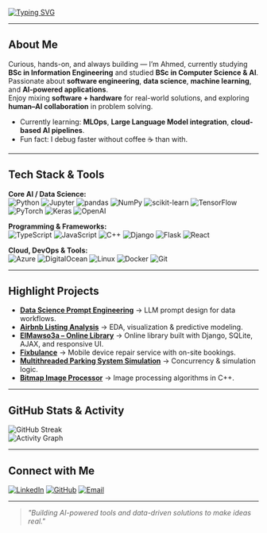 <!-- Typing SVG -->
[![Typing SVG](https://readme-typing-svg.herokuapp.com?color=%2336BCF7&size=25&center=true&vCenter=true&width=800&lines=Hi+there+👋,+I'm+Ahmed+Niazi;Student;AI+%7C+Data+Science+%7C+ML+%7C+Web+Dev;Always+learning+new+things)](https://github.com/Zyrex24)

---

##  About Me
 Curious, hands-on, and always building — I’m Ahmed, currently studying **BSc in Information Engineering** and studied **BSc in Computer Science & AI**.  
 Passionate about **software engineering**, **data science**, **machine learning**, and **AI-powered applications**.  
 Enjoy mixing **software + hardware** for real-world solutions, and exploring **human–AI collaboration** in problem solving.  

-  Currently learning: **MLOps**, **Large Language Model integration**, **cloud-based AI pipelines**.  
-  Fun fact: I debug faster without coffee ☕ than with.

---

## Tech Stack & Tools

**Core AI / Data Science:**  
![Python](https://img.shields.io/badge/Python-3776AB?style=for-the-badge&logo=python&logoColor=white)
![Jupyter](https://img.shields.io/badge/Jupyter_Notebook-F37626?style=for-the-badge&logo=jupyter&logoColor=white)
![pandas](https://img.shields.io/badge/pandas-150458?style=for-the-badge&logo=pandas&logoColor=white)
![NumPy](https://img.shields.io/badge/NumPy-013243?style=for-the-badge&logo=numpy&logoColor=white)
![scikit-learn](https://img.shields.io/badge/scikit--learn-F7931E?style=for-the-badge&logo=scikit-learn&logoColor=white)
![TensorFlow](https://img.shields.io/badge/TensorFlow-FF6F00?style=for-the-badge&logo=tensorflow&logoColor=white)
![PyTorch](https://img.shields.io/badge/PyTorch-EE4C2C?style=for-the-badge&logo=pytorch&logoColor=white)
![Keras](https://img.shields.io/badge/Keras-D00000?style=for-the-badge&logo=keras&logoColor=white)
![OpenAI](https://img.shields.io/badge/OpenAI-412991?style=for-the-badge&logo=openai&logoColor=white)

**Programming & Frameworks:**  
![TypeScript](https://img.shields.io/badge/TypeScript-3178C6?style=for-the-badge&logo=typescript&logoColor=white)
![JavaScript](https://img.shields.io/badge/JavaScript-F7E018?style=for-the-badge&logo=javascript&logoColor=black)
![C++](https://img.shields.io/badge/C++-00599C?style=for-the-badge&logo=cplusplus&logoColor=white)
![Django](https://img.shields.io/badge/Django-092E20?style=for-the-badge&logo=django&logoColor=white)
![Flask](https://img.shields.io/badge/Flask-000000?style=for-the-badge&logo=flask&logoColor=white)
![React](https://img.shields.io/badge/React-20232A?style=for-the-badge&logo=react&logoColor=61DAFB)

**Cloud, DevOps & Tools:**  
![Azure](https://img.shields.io/badge/Microsoft_Azure-0089D6?style=for-the-badge&logo=microsoft-azure&logoColor=white)
![DigitalOcean](https://img.shields.io/badge/Digital_Ocean-0080FF?style=for-the-badge&logo=digitalocean&logoColor=white)
![Linux](https://img.shields.io/badge/Linux-FCC624?style=for-the-badge&logo=linux&logoColor=black)
![Docker](https://img.shields.io/badge/Docker-2496ED?style=for-the-badge&logo=docker&logoColor=white)
![Git](https://img.shields.io/badge/Git-F05033?style=for-the-badge&logo=git&logoColor=white)

---

## Highlight Projects
- **[Data Science Prompt Engineering](https://github.com/Zyrex24/DataScience-Prompt-Engineer-finetuned)** → LLM prompt design for data workflows. 
- **[Airbnb Listing Analysis](https://github.com/Zyrex24/Airbnb-Listing-analysis)** → EDA, visualization & predictive modeling.  
- **[ElMawso3a – Online Library](https://github.com/Zyrex24/ElMawso3a-Online-Library)** → Online library built with Django, SQLite, AJAX, and responsive UI.
- **[Fixbulance](https://www.fixbulance.com/)** → Mobile device repair service with on-site bookings.
- **[Multithreaded Parking System Simulation](https://github.com/Zyrex24/Multithreaded-Parking-System-Simulation)** → Concurrency & simulation logic.  
- **[Bitmap Image Processor](https://github.com/Zyrex24/Bitmap-Image-Processor)** → Image processing algorithms in C++.  

---

## GitHub Stats & Activity
![GitHub Streak](https://streak-stats.demolab.com?user=Zyrex24&theme=tokyonight&border_radius=5)  
![Activity Graph](https://github-readme-activity-graph.vercel.app/graph?username=Zyrex24&theme=tokyo-night)

---

## Connect with Me
[![LinkedIn](https://img.shields.io/badge/LinkedIn-Ahmed%20Niazi-0077B5?style=for-the-badge&logo=linkedin&logoColor=white)](https://www.linkedin.com/in/ahmedmniazi)
[![GitHub](https://img.shields.io/badge/GitHub-Zyrex24-181717?style=for-the-badge&logo=github)](https://github.com/Zyrex24)
[![Email](https://img.shields.io/badge/Email-ahmedniazi24a.b%40gmail.com-D14836?style=for-the-badge&logo=gmail&logoColor=white)](mailto:ahmedniazi24a.b@gmail.com)

---

> _"Building AI-powered tools and data-driven solutions to make ideas real."_  
